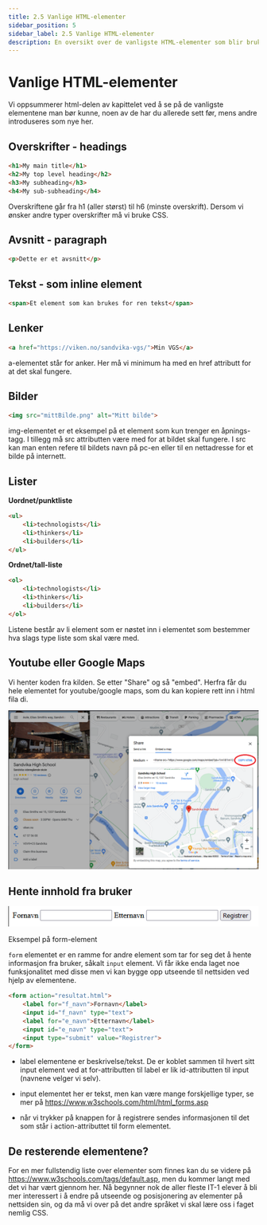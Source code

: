 ```yaml
---
title: 2.5 Vanlige HTML-elementer
sidebar_position: 5
sidebar_label: 2.5 Vanlige HTML-elementer
description: En oversikt over de vanligste HTML-elementer som blir brukt.
---
```


# Vanlige HTML-elementer

Vi oppsummerer html-delen av kapittelet ved å se på de vanligste elementene man bør kunne, noen av de har du allerede sett før, mens andre introduseres som nye her.

## Overskrifter - headings

```html
<h1>My main title</h1>
<h2>My top level heading</h2>
<h3>My subheading</h3>
<h4>My sub-subheading</h4>
```
Overskriftene går fra h1 (aller størst) til h6 (minste overskrift). Dersom vi ønsker andre typer overskrifter må vi bruke CSS.

## Avsnitt - paragraph

```html
<p>Dette er et avsnitt</p>
```

## Tekst - som inline element

```html
<span>Et element som kan brukes for ren tekst</span>
```

## Lenker

```html
<a href="https://viken.no/sandvika-vgs/">Min VGS</a>
```

a-elementet står for anker. Her må vi minimum ha med en href attributt for at det skal fungere.

## Bilder

```html
<img src="mittBilde.png" alt="Mitt bilde">
```

img-elementet er et eksempel på et element som kun trenger en åpnings-tagg. I tillegg må src attributten være med for at bildet skal fungere. I src kan man enten refere til bildets navn på pc-en eller til en nettadresse for et bilde på internett.

## Lister

**Uordnet/punktliste**

```html
<ul>
    <li>technologists</li>
    <li>thinkers</li>
    <li>builders</li>
</ul>
```

**Ordnet/tall-liste**

```html
<ol>
    <li>technologists</li>
    <li>thinkers</li>
    <li>builders</li>
</ol>
```

Listene består av li element som er nøstet inn i elementet som bestemmer hva slags type liste som skal være med. 


## Youtube eller Google Maps

Vi henter koden fra kilden. Se etter "Share" og så "embed". Herfra får du hele elementet for youtube/google maps, som du kan kopiere rett inn i html fila di.

![Bilde: Embed fra google](./bilder/2_5%20-%20elementer/embed.png)

## Hente innhold fra bruker

![Bilde - Utseende til form](./bilder/2_5%20-%20elementer/form.png)

Eksempel på form-element

`form` elementet er en ramme for andre element som tar for seg det å hente informasjon fra bruker, såkalt `input` element. Vi får ikke enda laget noe funksjonalitet med disse men vi kan bygge opp utseende til nettsiden ved hjelp av elementene.

```html
<form action="resultat.html">
    <label for="f_navn">Fornavn</label>
    <input id="f_navn" type="text">
    <label for="e_navn">Etternavn</label>
    <input id="e_navn" type="text">
    <input type="submit" value="Registrer">
</form>
```

* label elementene er beskrivelse/tekst. De er koblet sammen til hvert sitt input element ved at for-attributten til label er lik id-attributten til input (navnene velger vi selv).

* input elementet her er tekst, men kan være mange forskjellige typer, se mer på https://www.w3schools.com/html/html_forms.asp

* når vi trykker på knappen for å registrere sendes informasjonen til det som står i action-attributtet til form elementet.

## De resterende elementene?

For en mer fullstendig liste over elementer som finnes kan du se videre på https://www.w3schools.com/tags/default.asp, men du kommer langt med det vi har vært gjennom her. Nå begynner nok de aller fleste IT-1 elever å bli mer interessert i å endre på utseende og posisjonering av elementer på nettsiden sin, og da må vi over på det andre språket vi skal lære oss i faget nemlig CSS.